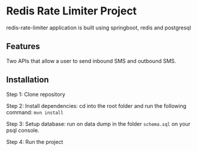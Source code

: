 # Redis Rate Limiter Project

redis-rate-limiter application is built using springboot, redis and postgresql

## Features
Two APIs that allow a user to send inbound SMS and outbound SMS.

## Installation

Step 1: Clone repository

Step 2: Install dependencies: cd into the root folder and run the following command: `mvn install`

Step 3: Setup database: run on data dump in the folder
`schema.sql` on your psql console.

Step 4: Run the project
